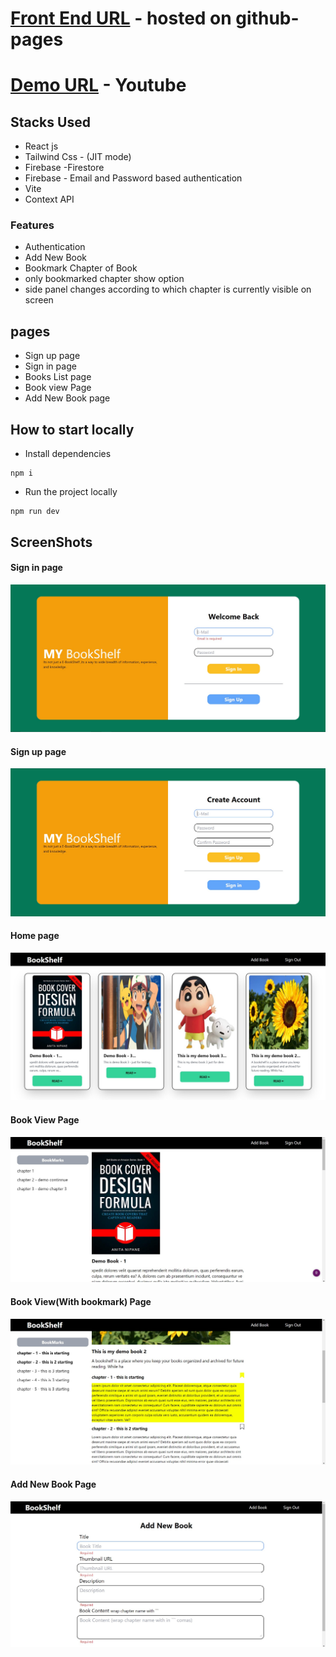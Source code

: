 # [Front End URL](https://harshsinghs1058.github.io/bookshelf/) - hosted on github-pages

# [Demo URL](https://youtu.be/L-mcQ7n1gZ4) - Youtube

## Stacks Used

- React js
- Tailwind Css - (JIT mode)
- Firebase -Firestore
- Firebase - Email and Password based authentication
- Vite
- Context API

### Features

- Authentication
- Add New Book
- Bookmark Chapter of Book
- only bookmarked chapter show option
- side panel changes according to which chapter is currently visible on screen

## pages

- Sign up page
- Sign in page
- Books List page
- Book view Page
- Add New Book page

## How to start locally

- Install dependencies

```
npm i
```

- Run the project locally

```
npm run dev
```

## ScreenShots

#### Sign in page

![Demo1](demo/s1.jpg)

#### Sign up page

![Demo1](demo/s2.jpg)

#### Home page

![Demo1](demo/s3.jpg)

#### Book View Page

![Demo1](demo/s4.jpg)

#### Book View(With bookmark) Page

![Demo1](demo/s5.jpg)

#### Add New Book Page

![Demo1](demo/s6.jpg)
